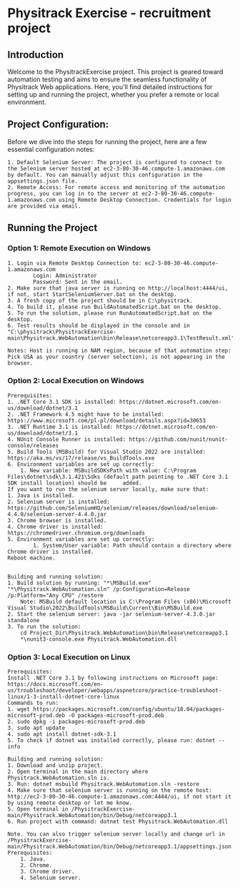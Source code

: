 # Physitrack Exercise - recruitment project
## Introduction
Welcome to the PhysitrackExercise project. This project is geared toward automation testing and aims to ensure the seamless functionality of Physitrack Web applications. Here, you'll find detailed instructions for setting up and running the project, whether you prefer a remote or local environment.

## Project Configuration:
Before we dive into the steps for running the project, here are a few essential configuration notes: 

    1. Default Selenium Server: The project is configured to connect to the Selenium server hosted at ec2-3-80-30-46.compute-1.amazonaws.com by default. You can manually adjust this configuration in the appsettings.json file.
    2. Remote Access: For remote access and monitoring of the automation progress, you can log in to the server at ec2-3-80-30-46.compute-1.amazonaws.com using Remote Desktop Connection. Credentials for login are provided via email.
    
## Running the Project
        
### Option 1: Remote Execution on Windows
    1. Login via Remote Desktop Connection to: ec2-3-80-30-46.compute-1.amazonaws.com 
            Login: Administrator 
            Password: Sent in the email.
    2. Make sure that java server is running on http://localhost:4444/ui, if not, start StartSeleniumServer.bat on the desktop.
    3. A fresh copy of the project should be in C:\physitrack.
    4. To build it, please run BuildAutomatedScript.bat on the desktop.
    5. To run the solution, please run RunAutomatedScript.bat on the desktop.
    6. Test results should be displayed in the console and in "C:\physitrack\PhysitrackExercise-main\Physitrack.WebAutomation\bin\Release\netcoreapp3.1\TestResult.xml".
    
    Notes: Host is running in NAM region, because of that automation step: Pick USA as your country (server selection), is not appearing in the browser.

### Option 2: Local Execution on Windows
    Prerequisites:
    1. .NET Core 3.1 SDK is installed: https://dotnet.microsoft.com/en-us/download/dotnet/3.1
    2. .NET Framework 4.5 might have to be installed: https://www.microsoft.com/pl-pl/download/details.aspx?id=30653
    3. .NET Runtime 3.1 is installed: https://dotnet.microsoft.com/en-us/download/dotnet/3.1
    4. NUnit Console Runner is installed: https://github.com/nunit/nunit-console/releases
    5. Build Tools (MSBuild) for Visual Studio 2022 are installed: https://aka.ms/vs/17/release/vs_BuildTools.exe 
    6. Environment variables are set up correctly:
        1. New variable: MSBuildSDKsPath with value: C:\Program Files\dotnet\sdk\3.1.421\Sdks (default path pointing to .NET Core 3.1 SDK install location) should be     added. 
    If you want to run the selenium server locally, make sure that:
    1. Java is installed.
    2. Selenium server is installed: https://github.com/SeleniumHQ/selenium/releases/download/selenium-4.4.0/selenium-server-4.4.0.jar
    3. Chrome browser is installed.
    4. Chrome driver is installed: https://chromedriver.chromium.org/downloads
    5. Environment variables are set up correctly:
            1. System/User variable: Path should contain a directory where Chrome driver is installed.
    Reboot machine.
    
        
    Building and running solution:
    1. Build solution by running: "*\MSBuild.exe" "*\Physitrack.WebAutomation.sln" /p:Configuration=Release /p:Platform="Any CPU" /restore
        Note: MSBuild default location is C:\Program Files (x86)\Microsoft Visual Studio\2022\BuildTools\MSBuild\Current\Bin\MSBuild.exe
    2. Start the selenium server: java -jar selenium-server-4.3.0.jar standalone
    3. To run the solution:
        cd Project_Dir\Physitrack.WebAutomation\bin\Release\netcoreapp3.1
        *\nunit3-console.exe Physitrack.WebAutomation.dll
        
### Option 3: Local Execution on Linux
    Prerequisites:
    Install .NET Core 3.1 by following instructions on Microsoft page: https://docs.microsoft.com/en-us/troubleshoot/developer/webapps/aspnetcore/practice-troubleshoot-linux/1-3-install-dotnet-core-linux
    Commands to run:
    1. wget https://packages.microsoft.com/config/ubuntu/18.04/packages-microsoft-prod.deb -O packages-microsoft-prod.deb
    2. sudo dpkg -i packages-microsoft-prod.deb
    3. sudo apt update
    4. sudo apt install dotnet-sdk-3.1
    5. To check if dotnet was installed correctly, please run: dotnet --info
    
    Building and running solution:
    1. Download and unzip project.
    2. Open terminal in the main directory where Physitrack.WebAutomation.sln is.
    3. Run: dotnet msbuild Physitrack.WebAutomation.sln -restore
    4. Make sure that selenium server is running on the remote host: http://ec2-3-80-30-46.compute-1.amazonaws.com:4444/ui, if not start it by using remote desktop or let me know. 
    5. Open terminal in /PhysitrackExercise-main/Physitrack.WebAutomation/bin/Debug/netcoreapp3.1
    6. Run project with command: dotnet test Physitrack.WebAutomation.dll
    
    Note. You can also trigger selenium server locally and change url in /PhysitrackExercise-main/Physitrack.WebAutomation/bin/Debug/netcoreapp3.1/appsettings.json
    Prerequisites:
        1. Java.
        2. Chrome.
        3. Chrome driver.
        4. Selenium server.

    
